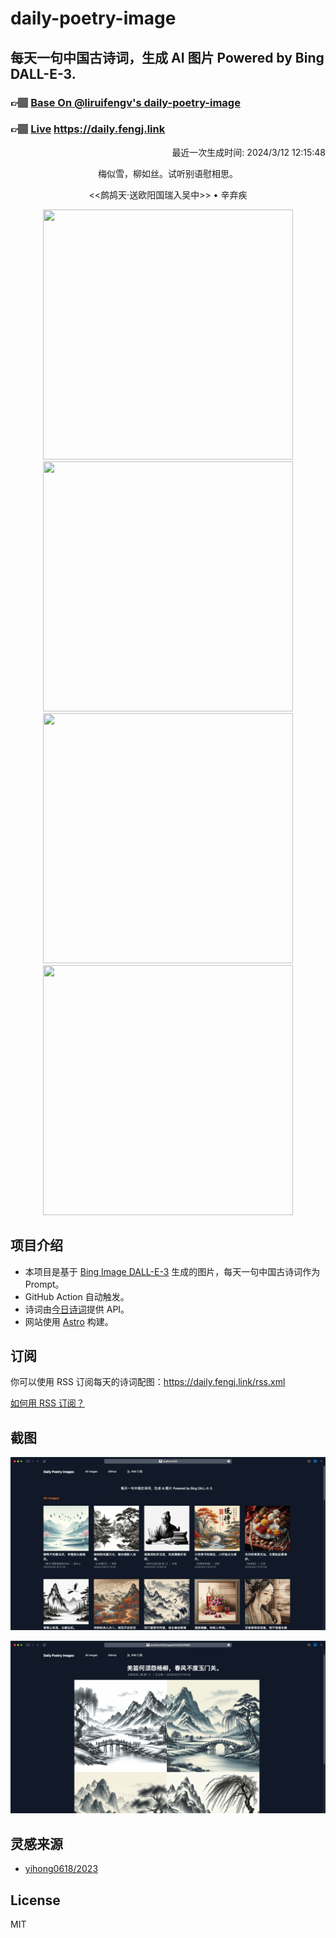
# daily-poetry-image

## 每天一句中国古诗词，生成 AI 图片 Powered by Bing DALL-E-3.

### 👉🏽 [Base On @liruifengv's daily-poetry-image](https://github.com/liruifengv/daily-poetry-image)

### 👉🏽 [Live](https://daily.fengj.link) https://daily.fengj.link

<p align="right">
  最近一次生成时间: 2024/3/12 12:15:48
</p>
<p align="center">
梅似雪，柳如丝。试听别语慰相思。
</p>
<p align="center">
<<鹧鸪天·送欧阳国瑞入吴中>> • 辛弃疾
</p>
<p align="center">
<img src="https://tse2.mm.bing.net/th/id/OIG4.TE9uCk8o5u1SZyz9tYDA" height="400" width="400" />
<img src="https://tse2.mm.bing.net/th/id/OIG4.uHcsXTK4Y3DwwbeVugvu" height="400" width="400" />
<img src="https://tse3.mm.bing.net/th/id/OIG4.kLtokRE01Vi4YzeGhhmG" height="400" width="400" />
<img src="https://tse3.mm.bing.net/th/id/OIG4.4_7Ew3M6Juw8Aw6jfBqp" height="400" width="400" />
</p>

## 项目介绍

-   本项目是基于 [Bing Image DALL-E-3](https://www.bing.com/images/create) 生成的图片，每天一句中国古诗词作为 Prompt。
-   GitHub Action 自动触发。
-   诗词由[今日诗词](https://www.jinrishici.com/)提供 API。
-   网站使用 [Astro](https://astro.build) 构建。

## 订阅

你可以使用 RSS 订阅每天的诗词配图：https://daily.fengj.link/rss.xml

[如何用 RSS 订阅？](https://zhuanlan.zhihu.com/p/55026716)

## 截图

![图片列表](./screenshots/Snipaste_2023-12-28_21-00-26.png)

![图片详情](./screenshots/Snipaste_2023-12-28_21-00-53.png)

## 灵感来源

-   [yihong0618/2023](https://github.com/yihong0618/2023)

## License

MIT
